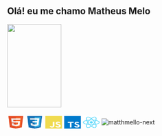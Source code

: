 ## Olá! eu me chamo Matheus Melo

<div align="left">  
  <img width="50%" height="195px" src="https://github-readme-stats.vercel.app/api/top-langs/?username=matthmello&layout=compact&title_color=ffff&text_color=ffff&bg_color=0d1117"/>
</div>

<div style="display: inline_block"><br> 
  <img align="center" alt="matthmello-HTML" height="30" width="40" src="https://raw.githubusercontent.com/devicons/devicon/master/icons/html5/html5-original.svg">
  <img align="center" alt="matthmello-CSS" height="30" width="40" src="https://raw.githubusercontent.com/devicons/devicon/master/icons/css3/css3-original.svg">
  <img align="center" alt="matthmello-Js" height="30" width="40" src="https://raw.githubusercontent.com/devicons/devicon/master/icons/javascript/javascript-plain.svg">
  <img align="center" alt="matthmello-ts" height="30" width="40" src="https://raw.githubusercontent.com/devicons/devicon/master/icons/typescript/typescript-plain.svg">
  <img align="center" alt="matthmello-React" height="30" width="40" src="https://raw.githubusercontent.com/devicons/devicon/master/icons/react/react-original.svg">
  <img align="center" alt="matthmello-next" height="30" width="40" src="https://raw.githubusercontent.com/devicons/devicon/master/icons/next/next-original.svg">
</div>
   
